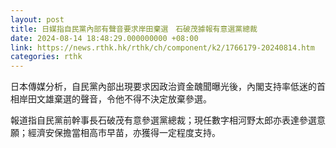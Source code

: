 ```yaml
---
layout: post
title: 日媒指自民黨內部有聲音要求岸田棄選　石破茂據報有意選黨總裁
date: 2024-08-14 18:48:29.000000000 +08:00
link: https://news.rthk.hk/rthk/ch/component/k2/1766179-20240814.htm
categories: rthk
---
```


日本傳媒分析，自民黨內部出現要求因政治資金醜聞曝光後，內閣支持率低迷的首相岸田文雄棄選的聲音，令他不得不決定放棄參選。

報道指自民黨前幹事長石破茂有意參選黨總裁；現任數字相河野太郎亦表達參選意願；經濟安保擔當相高市早苗，亦獲得一定程度支持。
